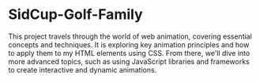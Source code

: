 # SidCup-Golf-Family
This project travels through the world of web animation, covering essential concepts and techniques.  It is exploring key animation principles and how to apply them to my HTML elements using CSS. From there, we'll dive into more advanced topics, such as using JavaScript libraries and frameworks to create interactive and dynamic animations.
